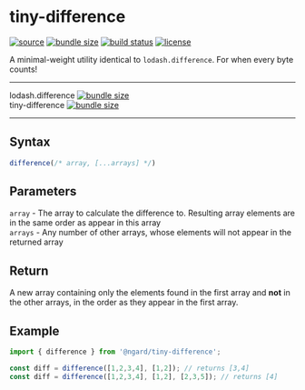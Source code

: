 # tiny-difference

[![source](https://badgen.net/npm/v/@ngard/tiny-difference)](https://www.npmjs.com/package/@ngard/tiny-difference)
[![bundle size](https://badgen.net/bundlephobia/minzip/@ngard/tiny-difference)](https://bundlephobia.com/result?p=@ngard/tiny-difference)
[![build status](https://badgen.net/travis/NickGard/tiny-difference)](https://travis-ci.org/NickGard/tiny-difference)
[![license](https://badgen.net/badge/license/MIT/blue)](https://badgen.net/badge/license/MIT/blue)

A minimal-weight utility identical to `lodash.difference`. For when every byte counts!

<hr/>

lodash.difference [![bundle size](https://badgen.net/bundlephobia/minzip/lodash.difference)](https://bundlephobia.com/result?p=lodash.difference)
<br/>
tiny-difference [![bundle size](https://badgen.net/bundlephobia/minzip/@ngard/tiny-difference)](https://bundlephobia.com/result?p=@ngard/tiny-difference)

<hr/>

## Syntax

```js
difference(/* array, [...arrays] */)
```

## Parameters

`array` - The array to calculate the difference to. Resulting array elements are in the same order as appear in this array
<br/>
`arrays` - Any number of other arrays, whose elements will not appear in the returned array

## Return

A new array containing only the elements found in the first array and **not** in the other arrays, in the order as they appear in the first array.

## Example

```javascript
import { difference } from '@ngard/tiny-difference';

const diff = difference([1,2,3,4], [1,2]); // returns [3,4]
const diff = difference([1,2,3,4], [1,2], [2,3,5]); // returns [4]
```
